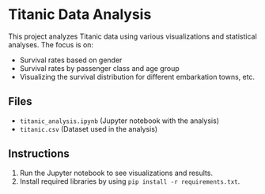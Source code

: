# Titanic Data Analysis
This project analyzes Titanic data using various visualizations and statistical analyses. The focus is on:
- Survival rates based on gender
- Survival rates by passenger class and age group
- Visualizing the survival distribution for different embarkation towns, etc.

## Files
- `titanic_analysis.ipynb` (Jupyter notebook with the analysis)
- `titanic.csv` (Dataset used in the analysis)

## Instructions
1. Run the Jupyter notebook to see visualizations and results.
2. Install required libraries by using `pip install -r requirements.txt`.
